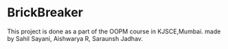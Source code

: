 # BrickBreaker
This project is done as a part of the OOPM course in KJSCE,Mumbai.
made by Sahil Sayani, Aishwarya R, Saraunsh Jadhav.
